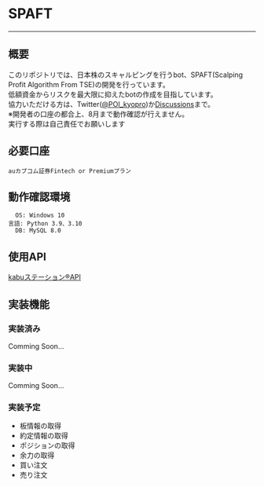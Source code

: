 # SPAFT

<!-- [ここにロゴ] -->

<hr>

## 概要
このリポジトリでは、日本株のスキャルピングを行うbot、SPAFT(Scalping Profit Algorithm From TSE)の開発を行っています。<br>
低額資金からリスクを最大限に抑えたbotの作成を目指しています。<br>
協力いただける方は、Twitter([@POI_kyopro](https://twitter.com/poi_kyopro))か[Discussions](https://github.com/poi-ai/SPAFT/discussions/1)まで。<br>
※開発者の口座の都合上、8月まで動作確認が行えません。<br>
実行する際は自己責任でお願いします<br>

## 必要口座
```
auカブコム証券Fintech or Premiumプラン
```

## 動作確認環境
```
  OS: Windows 10
言語: Python 3.9、3.10
  DB: MySQL 8.0
```

## 使用API
[kabuステーション®API](https://github.com/kabucom/kabusapi)

## 実装機能
### 実装済み
Comming Soon...

### 実装中
Comming Soon...

### 実装予定
 * 板情報の取得
 * 約定情報の取得
 * ポジションの取得
 * 余力の取得
 * 買い注文
 * 売り注文
